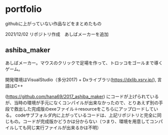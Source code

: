 # portfolio
githubに上がっていない作品などをまとめたもの

2021/12/02 リポジトリ作成　あしばメーカーを追加

## ashiba_maker

あしばメーカー。マウスのクリックで足場を作って、トロッコをゴールまで導くゲーム。

開発環境はVisualStudio（多分2017) + Dxライブラリ(https://dxlib.xsrv.jp/), 言語はC++

(https://github.com/hana69/2017_ashiba_maker) にコードが上げられているが、当時の環境が手元になくコンパイルが出来なかったので、とりあえず別の手段で救出した完成版のexeファイル＋resourceをこちらにアップロードしている。
codeサブフォルダ内に上がっているコードは、上記リポジトリと完全に同じもの。コードが完成版かどうかは分からない（つまり、環境を用意してコンパイルしても同じ実行ファイルが出来るかは不明）
